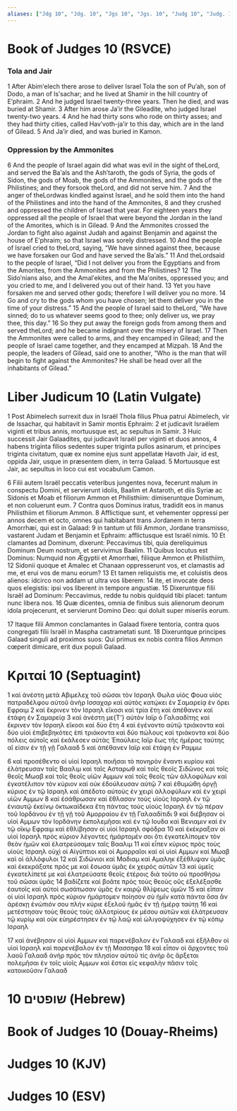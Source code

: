 ```yaml
---
aliases: ["Jdg 10", "Jdg. 10", "Jgs 10", "Jgs. 10", "Judg 10", "Judg. 10"]
---
```



# Book of Judges 10 (RSVCE)

### Tola and Jair
1 After Abimʹelech there arose to deliver Israel Tola the son of Puʹah, son of Dodo, a man of Isʹsachar; and he lived at Shamir in the hill country of Eʹphraim.
2 And he judged Israel twenty-three years. Then he died, and was buried at Shamir.
3 After him arose Jaʹir the Gileadite, who judged Israel twenty-two years.
4 And he had thirty sons who rode on thirty asses; and they had thirty cities, called Havʹvoth-jaʹir to this day, which are in the land of Gilead.
5 And Jaʹir died, and was buried in Kamon.
### Oppression by the Ammonites
6 And the people of Israel again did what was evil in the sight of theLord, and served the Baʹals and the Ashʹtaroth, the gods of Syria, the gods of Sidon, the gods of Moab, the gods of the Ammonites, and the gods of the Philistines; and they forsook theLord, and did not serve him.
7 And the anger of theLordwas kindled against Israel, and he sold them into the hand of the Philistines and into the hand of the Ammonites,
8 and they crushed and oppressed the children of Israel that year. For eighteen years they oppressed all the people of Israel that were beyond the Jordan in the land of the Amorites, which is in Gilead.
9 And the Ammonites crossed the Jordan to fight also against Judah and against Benjamin and against the house of Eʹphraim; so that Israel was sorely distressed.
10 And the people of Israel cried to theLord, saying, “We have sinned against thee, because we have forsaken our God and have served the Baʹals.”
11 And theLordsaid to the people of Israel, “Did I not deliver you from the Egyptians and from the Amorites, from the Ammonites and from the Philistines?
12 The Sidoʹnians also, and the Amalʹekites, and the Maʹonites, oppressed you; and you cried to me, and I delivered you out of their hand.
13 Yet you have forsaken me and served other gods; therefore I will deliver you no more.
14 Go and cry to the gods whom you have chosen; let them deliver you in the time of your distress.”
15 And the people of Israel said to theLord, “We have sinned; do to us whatever seems good to thee; only deliver us, we pray thee, this day.”
16 So they put away the foreign gods from among them and served theLord; and he became indignant over the misery of Israel.
17 Then the Ammonites were called to arms, and they encamped in Gilead; and the people of Israel came together, and they encamped at Mizpah.
18 And the people, the leaders of Gilead, said one to another, “Who is the man that will begin to fight against the Ammonites? He shall be head over all the inhabitants of Gilead.”


# Liber Judicum 10 (Latin Vulgate)

1 Post Abimelech surrexit dux in Israël Thola filius Phua patrui Abimelech, vir de Issachar, qui habitavit in Samir montis Ephraim:
2 et judicavit Israëlem viginti et tribus annis, mortuusque est, ac sepultus in Samir.
3 Huic successit Jair Galaadites, qui judicavit Israël per viginti et duos annos,
4 habens triginta filios sedentes super triginta pullos asinarum, et principes triginta civitatum, quæ ex nomine ejus sunt appellatæ Havoth Jair, id est, oppida Jair, usque in præsentem diem, in terra Galaad.
5 Mortuusque est Jair, ac sepultus in loco cui est vocabulum Camon.

6 Filii autem Israël peccatis veteribus jungentes nova, fecerunt malum in conspectu Domini, et servierunt idolis, Baalim et Astaroth, et diis Syriæ ac Sidonis et Moab et filiorum Ammon et Philisthiim: dimiseruntque Dominum, et non coluerunt eum.
7 Contra quos Dominus iratus, tradidit eos in manus Philisthiim et filiorum Ammon.
8 Afflictique sunt, et vehementer oppressi per annos decem et octo, omnes qui habitabant trans Jordanem in terra Amorrhæi, qui est in Galaad:
9 in tantum ut filii Ammon, Jordane transmisso, vastarent Judam et Benjamin et Ephraim: afflictusque est Israël nimis.
10 Et clamantes ad Dominum, dixerunt: Peccavimus tibi, quia dereliquimus Dominum Deum nostrum, et servivimus Baalim.
11 Quibus locutus est Dominus: Numquid non Ægyptii et Amorrhæi, filiique Ammon et Philisthiim,
12 Sidonii quoque et Amalec et Chanaan oppresserunt vos, et clamastis ad me, et erui vos de manu eorum?
13 Et tamen reliquistis me, et coluistis deos alienos: idcirco non addam ut ultra vos liberem:
14 ite, et invocate deos quos elegistis: ipsi vos liberent in tempore angustiæ.
15 Dixeruntque filii Israël ad Dominum: Peccavimus, redde tu nobis quidquid tibi placet: tantum nunc libera nos.
16 Quæ dicentes, omnia de finibus suis alienorum deorum idola projecerunt, et servierunt Domino Deo: qui doluit super miseriis eorum.

17 Itaque filii Ammon conclamantes in Galaad fixere tentoria, contra quos congregati filii Israël in Maspha castrametati sunt.
18 Dixeruntque principes Galaad singuli ad proximos suos: Qui primus ex nobis contra filios Ammon cœperit dimicare, erit dux populi Galaad.


# Κριταί 10 (Septuagint)

1 καὶ ἀνέστη μετὰ Αβιμελεχ τοῦ σῶσαι τὸν Ισραηλ Θωλα υἱὸς Φουα υἱὸς πατραδέλφου αὐτοῦ ἀνὴρ Ισσαχαρ καὶ αὐτὸς κατῴκει ἐν Σαμαρείᾳ ἐν ὄρει Εφραιμ
2 καὶ ἔκρινεν τὸν Ισραηλ εἴκοσι καὶ τρία ἔτη καὶ ἀπέθανεν καὶ ἐτάφη ἐν Σαμαρείᾳ
3 καὶ ἀνέστη με{T'} αὐτὸν Ιαϊρ ὁ Γαλααδίτης καὶ ἔκρινεν τὸν Ισραηλ εἴκοσι καὶ δύο ἔτη
4 καὶ ἐγένοντο αὐτῷ τριάκοντα καὶ δύο υἱοὶ ἐπιβεβηκότες ἐπὶ τριάκοντα καὶ δύο πώλους καὶ τριάκοντα καὶ δύο πόλεις αὐτοῖς καὶ ἐκάλεσεν αὐτὰς Ἐπαύλεις Ιαϊρ ἕως τῆς ἡμέρας ταύτης αἵ εἰσιν ἐν τῇ γῇ Γαλααδ
5 καὶ ἀπέθανεν Ιαϊρ καὶ ἐτάφη ἐν Ραμμω

6 καὶ προσέθεντο οἱ υἱοὶ Ισραηλ ποιῆσαι τὸ πονηρὸν ἔναντι κυρίου καὶ ἐλάτρευσαν ταῖς Βααλιμ καὶ ταῖς Ασταρωθ καὶ τοῖς θεοῖς Σιδῶνος καὶ τοῖς θεοῖς Μωαβ καὶ τοῖς θεοῖς υἱῶν Αμμων καὶ τοῖς θεοῖς τῶν ἀλλοφύλων καὶ ἐγκατέλιπον τὸν κύριον καὶ οὐκ ἐδούλευσαν αὐτῷ
7 καὶ ἐθυμώθη ὀργῇ κύριος ἐν τῷ Ισραηλ καὶ ἀπέδοτο αὐτοὺς ἐν χειρὶ ἀλλοφύλων καὶ ἐν χειρὶ υἱῶν Αμμων
8 καὶ ἐσάθρωσαν καὶ ἔθλασαν τοὺς υἱοὺς Ισραηλ ἐν τῷ ἐνιαυτῷ ἐκείνῳ ὀκτωκαίδεκα ἔτη πάντας τοὺς υἱοὺς Ισραηλ ἐν τῷ πέραν τοῦ Ιορδάνου ἐν τῇ γῇ τοῦ Αμορραίου ἐν τῇ Γαλααδίτιδι
9 καὶ διέβησαν οἱ υἱοὶ Αμμων τὸν Ιορδάνην ἐκπολεμῆσαι καὶ ἐν τῷ Ιουδα καὶ Βενιαμιν καὶ ἐν τῷ οἴκῳ Εφραιμ καὶ ἐθλίβησαν οἱ υἱοὶ Ισραηλ σφόδρα
10 καὶ ἐκέκραξαν οἱ υἱοὶ Ισραηλ πρὸς κύριον λέγοντες ἡμάρτομέν σοι ὅτι ἐγκατελίπομεν τὸν θεὸν ἡμῶν καὶ ἐλατρεύσαμεν ταῖς Βααλιμ
11 καὶ εἶπεν κύριος πρὸς τοὺς υἱοὺς Ισραηλ οὐχὶ οἱ Αἰγύπτιοι καὶ οἱ Αμορραῖοι καὶ οἱ υἱοὶ Αμμων καὶ Μωαβ καὶ οἱ ἀλλόφυλοι
12 καὶ Σιδώνιοι καὶ Μαδιαμ καὶ Αμαληκ ἐξέθλιψαν ὑμᾶς καὶ ἐκεκράξατε πρός με καὶ ἔσωσα ὑμᾶς ἐκ χειρὸς αὐτῶν
13 καὶ ὑμεῖς ἐγκατελίπετέ με καὶ ἐλατρεύσατε θεοῖς ἑτέροις διὰ τοῦτο οὐ προσθήσω τοῦ σῶσαι ὑμᾶς
14 βαδίζετε καὶ βοᾶτε πρὸς τοὺς θεούς οὓς ἐξελέξασθε ἑαυτοῖς καὶ αὐτοὶ σωσάτωσαν ὑμᾶς ἐν καιρῷ θλίψεως ὑμῶν
15 καὶ εἶπαν οἱ υἱοὶ Ισραηλ πρὸς κύριον ἡμάρτομεν ποίησον σὺ ἡμῖν κατὰ πάντα ὅσα ἂν ἀρέσκῃ ἐνώπιόν σου πλήν κύριε ἐξελοῦ ἡμᾶς ἐν τῇ ἡμέρᾳ ταύτῃ
16 καὶ μετέστησαν τοὺς θεοὺς τοὺς ἀλλοτρίους ἐκ μέσου αὐτῶν καὶ ἐλάτρευσαν τῷ κυρίῳ καὶ οὐκ εὐηρέστησεν ἐν τῷ λαῷ καὶ ὠλιγοψύχησεν ἐν τῷ κόπῳ Ισραηλ

17 καὶ ἀνέβησαν οἱ υἱοὶ Αμμων καὶ παρενέβαλον ἐν Γαλααδ καὶ ἐξῆλθον οἱ υἱοὶ Ισραηλ καὶ παρενέβαλον ἐν τῇ Μασσηφα
18 καὶ εἶπον οἱ ἄρχοντες τοῦ λαοῦ Γαλααδ ἀνὴρ πρὸς τὸν πλησίον αὐτοῦ τίς ἀνήρ ὃς ἄρξεται πολεμῆσαι ἐν τοῖς υἱοῖς Αμμων καὶ ἔσται εἰς κεφαλὴν πᾶσιν τοῖς κατοικοῦσιν Γαλααδ


# 10 שופטים (Hebrew)


# Book of Judges 10 (Douay-Rheims)


# Judges 10 (KJV)


# Judges 10 (ESV)

